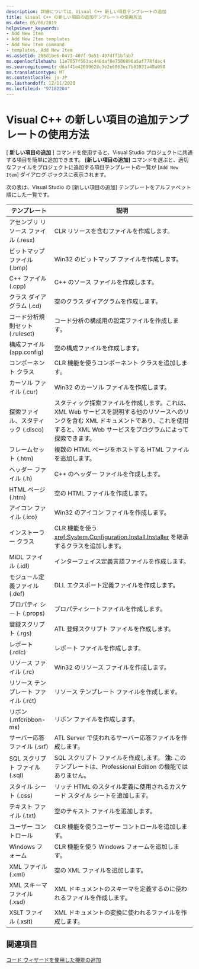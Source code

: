 ```yaml
---
description: 詳細については、Visual C++ 新しい項目テンプレートの追加
title: Visual C++ の新しい項目の追加テンプレートの使用方法
ms.date: 05/06/2019
helpviewer_keywords:
- Add New Item
- Add New Item templates
- Add New Item command
- templates, Add New Item
ms.assetid: 286d1be6-0473-407f-9a51-437dff1bfab7
ms.openlocfilehash: 11e7057f563ac446daf8e7506896a5af778fdac4
ms.sourcegitcommit: d6af41e42699628c3e2e6063ec7b03931a49a098
ms.translationtype: MT
ms.contentlocale: ja-JP
ms.lasthandoff: 12/11/2020
ms.locfileid: "97182204"
---
```

# <a name="using-visual-c-add-new-item-templates"></a>Visual C++ の新しい項目の追加テンプレートの使用方法

[ **新しい項目の追加** ] コマンドを使用すると、Visual Studio プロジェクトに共通する項目を簡単に追加できます。 **[新しい項目の追加]** コマンドを選ぶと、適切なファイルをプロジェクトに追加する項目テンプレートの一覧が [`Add New Item`] ダイアログ ボックスに表示されます。

次の表は、Visual Studio の [新しい項目の追加] テンプレートをアルファベット順にした一覧です。

|テンプレート|説明|
|--------------|-----------------|
|アセンブリ リソース ファイル (.resx)|CLR リソースを含むファイルを作成します。|
|ビットマップ ファイル (.bmp)|Win32 のビットマップ ファイルを作成します。|
|C++ ファイル (.cpp)|C++ のソース ファイルを作成します。|
|クラス ダイアグラム (.cd)|空のクラス ダイアグラムを作成します。|
|コード分析規則セット (.ruleset)|コード分析の構成用の設定ファイルを作成します。|
|構成ファイル (app.config)|空の構成ファイルを作成します。|
|コンポーネント クラス|CLR 機能を使うコンポーネント クラスを追加します。|
|カーソル ファイル (.cur)|Win32 のカーソル ファイルを作成します。|
|探索ファイル、スタティック (.disco)|スタティック探索ファイルを作成します。これは、XML Web サービスを説明する他のリソースへのリンクを含む XML ドキュメントであり、これを使用すると、XML Web サービスをプログラムによって探索できます。|
|フレームセット (.htm)|複数の HTML ページをホストする HTML ファイルを追加します。|
|ヘッダー ファイル (.h)|C++ のヘッダー ファイルを作成します。|
|HTML ページ (.htm)|空の HTML ファイルを作成します。|
|アイコン ファイル (.ico)|Win32 のアイコン ファイルを作成します。|
|インストーラー クラス|CLR 機能を使う <xref:System.Configuration.Install.Installer> を継承するクラスを追加します。|
|MIDL ファイル (.idl)|インターフェイス定義言語ファイルを作成します。|
|モジュール定義ファイル (.def)|DLL エクスポート定義ファイルを作成します。|
|プロパティ シート (.props)|プロパティシートファイルを作成します。|
|登録スクリプト (.rgs)|ATL 登録スクリプト ファイルを作成します。|
|レポート (.rdlc)|レポート ファイルを作成します。|
|リソース ファイル (.rc)|Win32 のリソース ファイルを作成します。|
|リソース テンプレート ファイル (.rct)|リソース テンプレート ファイルを作成します。|
|リボン (.mfcribbon-ms)|リボン ファイルを作成します。|
|サーバー応答ファイル (.srf)|ATL Server で使われるサーバー応答ファイルを作成します。|
|SQL スクリプト ファイル (.sql)|SQL スクリプト ファイルを作成します。 **注:** このテンプレートは、Professional Edition の機能ではありません。|
|スタイル シート (.css)|リッチ HTML のスタイル定義に使用されるカスケード スタイル シートを追加します。|
|テキスト ファイル (.txt)|空のテキスト ファイルを追加します。|
|ユーザー コントロール|CLR 機能を使うユーザー コントロールを追加します。|
|Windows フォーム|CLR 機能を使う Windows フォームを追加します。|
|XML ファイル (.xml)|空の XML ファイルを追加します。|
|XML スキーマ ファイル (.xsd)|XML ドキュメントのスキーマを定義するのに使われるファイルを作成します。|
|XSLT ファイル (.xslt)|XML ドキュメントの変換に使われるファイルを作成します。|

## <a name="see-also"></a>関連項目

[コード ウィザードを使用した機能の追加](../../ide/adding-functionality-with-code-wizards-cpp.md)
